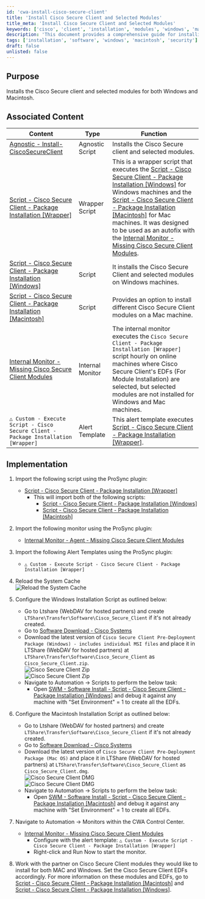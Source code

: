 ```yaml
---
id: 'cwa-install-cisco-secure-client'
title: 'Install Cisco Secure Client and Selected Modules'
title_meta: 'Install Cisco Secure Client and Selected Modules'
keywords: ['cisco', 'client', 'installation', 'modules', 'windows', 'macintosh']
description: 'This document provides a comprehensive guide for installing the Cisco Secure Client along with selected modules for both Windows and Macintosh operating systems, including associated scripts and implementation steps.'
tags: ['installation', 'software', 'windows', 'macintosh', 'security']
draft: false
unlisted: false
---
```

## Purpose

Installs the Cisco Secure client and selected modules for both Windows and Macintosh.

## Associated Content

| Content                                                                                                   | Type              | Function                                                                                                   |
|-----------------------------------------------------------------------------------------------------------|-------------------|------------------------------------------------------------------------------------------------------------|
| [Agnostic - Install-CiscoSecureClient](https://proval.itglue.com/DOC-5078775-11897620)                  | Agnostic Script    | Installs the Cisco Secure client and selected modules.                                                    |
| [Script - Cisco Secure Client - Package Installation [Wrapper]](https://proval.itglue.com/DOC-5078775-15949769) | Wrapper Script     | This is a wrapper script that executes the [Script - Cisco Secure Client - Package Installation [Windows]](https://proval.itglue.com/DOC-5078775-13366604) for Windows machines and the [Script - Cisco Secure Client - Package Installation [Macintosh]](https://proval.itglue.com/DOC-5078775-13393960) for Mac machines. It was designed to be used as an autofix with the [Internal Monitor - Missing Cisco Secure Client Modules](https://proval.itglue.com/DOC-5078775-15949763). |
| [Script - Cisco Secure Client - Package Installation [Windows]](https://proval.itglue.com/DOC-5078775-13366604) | Script            | It installs the Cisco Secure Client and selected modules on Windows machines.                             |
| [Script - Cisco Secure Client - Package Installation [Macintosh]](https://proval.itglue.com/DOC-5078775-13393960) | Script            | Provides an option to install different Cisco Secure Client modules on a Mac machine.                     |
| [Internal Monitor - Missing Cisco Secure Client Modules](https://proval.itglue.com/DOC-5078775-15949763) | Internal Monitor   | The internal monitor executes the `Cisco Secure Client - Package Installation [Wrapper]` script hourly on online machines where Cisco Secure Client's EDFs (For Module Installation) are selected, but selected modules are not installed for Windows and Mac machines. |
| `△ Custom - Execute Script - Cisco Secure Client - Package Installation [Wrapper]`                       | Alert Template     | This alert template executes [Script - Cisco Secure Client - Package Installation [Wrapper]](https://proval.itglue.com/DOC-5078775-15949769). |

## Implementation

1. Import the following script using the ProSync plugin:
   - [Script - Cisco Secure Client - Package Installation [Wrapper]](https://proval.itglue.com/DOC-5078775-15949769) 
     - This will import both of the following scripts:
       - [Script - Cisco Secure Client - Package Installation [Windows]](https://proval.itglue.com/DOC-5078775-13366604)
       - [Script - Cisco Secure Client - Package Installation [Macintosh]](https://proval.itglue.com/DOC-5078775-13393960)

2. Import the following monitor using the ProSync plugin:
   - [Internal Monitor - Agent - Missing Cisco Secure Client Modules](https://proval.itglue.com/DOC-5078775-15949763)

3. Import the following Alert Templates using the ProSync plugin:
   - `△ Custom - Execute Script - Cisco Secure Client - Package Installation [Wrapper]`

4. Reload the System Cache  
   ![Reload the System Cache](5078775/docs/15889185/images/23125730)

5. Configure the Windows Installation Script as outlined below:
   - Go to Ltshare (WebDAV for hosted partners) and create `LTShare\Transfer\Software\Cisco_Secure_Client` if it's not already created.
   - Go to [Software Download - Cisco Systems](https://software.cisco.com/download/home/286330811/type/282364313/release/5.1.3.62)
   - Download the latest version of `Cisco Secure Client Pre-Deployment Package (Windows) - includes individual MSI files` and place it in LTShare (WebDAV for hosted partners) at `LTShare\Transfer\Software\Cisco_Secure_Client` as `Cisco_Secure_Client.zip`.  
     ![Cisco Secure Client Zip](5078775/docs/15889185/images/23126118)  
     ![Cisco Secure Client Zip](5078775/docs/15889185/images/23126122)
   - Navigate to Automation → Scripts to perform the below task:
     - Open [SWM - Software Install - Script - Cisco Secure Client - Package Installation [Windows]](https://proval.itglue.com/DOC-5078775-13366604) and debug it against any machine with "Set Environment" = 1 to create all the EDFs.

6. Configure the Macintosh Installation Script as outlined below:
   - Go to Ltshare (WebDAV for hosted partners) and create `LTShare\Transfer\Software\Cisco_Secure_Client` if it's not already created.
   - Go to [Software Download - Cisco Systems](https://software.cisco.com/download/home/286330811/type/282364313/release/5.1.3.62)
   - Download the latest version of `Cisco Secure Client Pre-Deployment Package (Mac OS)` and place it in LTShare (WebDAV for hosted partners) at `LTShare\Transfer\Software\Cisco_Secure_Client` as `Cisco_Secure_Client.dmg`.  
     ![Cisco Secure Client DMG](5078775/docs/15889185/images/23126506)  
     ![Cisco Secure Client DMG](5078775/docs/15889185/images/23126507)
   - Navigate to Automation → Scripts to perform the below task:
     - Open [SWM - Software Install - Script - Cisco Secure Client - Package Installation [Macintosh]](https://proval.itglue.com/DOC-5078775-13393960) and debug it against any machine with "Set Environment" = 1 to create all EDFs.

7. Navigate to Automation → Monitors within the CWA Control Center.
   - [Internal Monitor - Missing Cisco Secure Client Modules](https://proval.itglue.com/DOC-5078775-15949763) 
     - Configure with the alert template: `△ Custom - Execute Script - Cisco Secure Client - Package Installation [Wrapper]`
     - Right-click and Run Now to start the monitor.

8. Work with the partner on Cisco Secure Client modules they would like to install for both MAC and Windows. Set the Cisco Secure Client EDFs accordingly. For more information on these modules and EDFs, go to [Script - Cisco Secure Client - Package Installation [Macintosh]](https://proval.itglue.com/DOC-5078775-13393960) and [Script - Cisco Secure Client - Package Installation [Windows]](https://proval.itglue.com/DOC-5078775-13366604).

